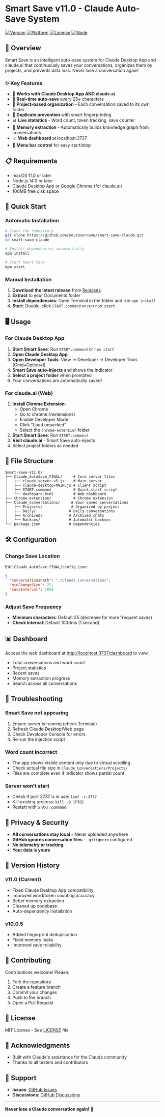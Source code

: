 # Smart Save v11.0 - Claude Auto-Save System

[![Version](https://img.shields.io/badge/version-11.0-green)](https://github.com/yourusername/smart-save-claude)
[![Platform](https://img.shields.io/badge/platform-macOS-blue)](https://github.com/yourusername/smart-save-claude)
[![License](https://img.shields.io/badge/license-MIT-orange)](LICENSE)
[![Node](https://img.shields.io/badge/node-%3E%3D14.0.0-brightgreen)](https://nodejs.org)

## 🚀 Overview

Smart Save is an intelligent auto-save system for Claude Desktop App and claude.ai that continuously saves your conversations, organizes them by projects, and prevents data loss. Never lose a conversation again!

### ✨ Key Features

- 🤖 **Works with Claude Desktop App AND claude.ai**
- 💾 **Real-time auto-save** every 25+ characters
- 📁 **Project-based organization** - Each conversation saved to its own folder
- 🚫 **Duplicate prevention** with smart fingerprinting
- 📊 **Live statistics** - Word count, token tracking, save counter
- 🧠 **Memory extraction** - Automatically builds knowledge graph from conversations
- 📈 **Web dashboard** at localhost:3737
- 🍎 **Menu bar control** for easy start/stop

## 📋 Requirements

- macOS 11.0 or later
- Node.js 14.0 or later
- Claude Desktop App or Google Chrome (for claude.ai)
- 100MB free disk space

## 🎯 Quick Start

### Automatic Installation

```bash
# Clone the repository
git clone https://github.com/yourusername/smart-save-claude.git
cd smart-save-claude

# Install dependencies automatically
npm install

# Start Smart Save
npm start
```

### Manual Installation

1. **Download the latest release** from [Releases](https://github.com/yourusername/smart-save-claude/releases)
2. **Extract** to your Documents folder
3. **Install dependencies**: Open Terminal in the folder and run `npm install`
4. **Start**: Double-click `START.command` or run `npm start`

## 🖥️ Usage

### For Claude Desktop App

1. **Start Smart Save**: Run `START.command` or `npm start`
2. **Open Claude Desktop App** 
3. **Open Developer Tools**: View → Developer → Developer Tools (Cmd+Option+I)
4. **Smart Save auto-injects** and shows the indicator
5. **Select a project folder** when prompted
6. Your conversations are automatically saved!

### For claude.ai (Web)

1. **Install Chrome Extension**: 
   - Open Chrome
   - Go to chrome://extensions/
   - Enable Developer Mode
   - Click "Load unpacked"
   - Select the `chrome-extension` folder
2. **Start Smart Save**: Run `START.command`
3. **Visit claude.ai** - Smart Save auto-injects
4. Select project folders as needed

## 📂 File Structure

```
Smart-Save-V11.0/
├── Claude_AutoSave_FINAL/     # Core server files
│   ├── claude-server-v5.js    # Main server
│   ├── claude-desktop-MAIN.js # Client script
│   ├── START.command          # Quick start script
│   └── dashboard.html         # Web dashboard
├── chrome-extension/          # Chrome extension
├── Claude_Conversations/     # Your saved conversations
│   ├── Projects/             # Organized by project
│   ├── Daily/               # Daily conversations
│   ├── Archived/            # Archived chats
│   └── Backups/             # Automatic backups
└── package.json             # Dependencies
```

## 🛠️ Configuration

### Change Save Location
Edit `Claude_AutoSave_FINAL/config.json`:
```json
{
  "conversationsPath": "./Claude_Conversations",
  "minChangeSize": 25,
  "saveInterval": 1000
}
```

### Adjust Save Frequency
- **Minimum characters**: Default 25 (decrease for more frequent saves)
- **Check interval**: Default 1000ms (1 second)

## 📊 Dashboard

Access the web dashboard at [http://localhost:3737/dashboard](http://localhost:3737/dashboard) to view:
- Total conversations and word count
- Project statistics
- Recent saves
- Memory extraction progress
- Search across all conversations

## 🔧 Troubleshooting

### Smart Save not appearing
1. Ensure server is running (check Terminal)
2. Refresh Claude Desktop/Web page
3. Check Developer Console for errors
4. Re-run the injection script

### Word count incorrect
- The app shows visible content only due to virtual scrolling
- Check actual file size in `Claude_Conversations/Projects/`
- Files are complete even if indicator shows partial count

### Server won't start
- Check if port 3737 is in use: `lsof -i:3737`
- Kill existing process: `kill -9 [PID]`
- Restart with `START.command`

## 🔐 Privacy & Security

- **All conversations stay local** - Never uploaded anywhere
- **GitHub ignores conversation files** - `.gitignore` configured
- **No telemetry or tracking**
- **Your data is yours**

## 📝 Version History

### v11.0 (Current)
- Fixed Claude Desktop App compatibility
- Improved word/token counting accuracy
- Better memory extraction
- Cleaned up codebase
- Auto-dependency installation

### v10.0.5
- Added fingerprint deduplication
- Fixed memory leaks
- Improved save reliability

## 🤝 Contributing

Contributions welcome! Please:
1. Fork the repository
2. Create a feature branch
3. Commit your changes
4. Push to the branch
5. Open a Pull Request

## 📄 License

MIT License - See [LICENSE](LICENSE) file

## 🙏 Acknowledgments

- Built with Claude's assistance for the Claude community
- Thanks to all testers and contributors

## 📧 Support

- **Issues**: [GitHub Issues](https://github.com/yourusername/smart-save-claude/issues)
- **Discussions**: [GitHub Discussions](https://github.com/yourusername/smart-save-claude/discussions)

---

**Never lose a Claude conversation again!** 🚀